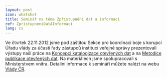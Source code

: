 ```yaml
---
layout: post
icon: whatshot
title: Seminář na téma Zpřístupnění dat a informací
ref: ZpristupneniDatAInformaci
lang: cs
---
```


Ve čtvrtek 22.11.2012 jsme pod záštitou Sekce pro koordinaci boje s korupcí Úřadu vlády za účasti řady zástupců institucí veřejné správy prezentovali výstupy naší práce na [Koncepci katalogizace otevřených dat](http://www.vlada.cz/assets/ppov/boj-s-korupci/otevrene-vladnuti/aktuality/Koncepce-katagolizace-otevrenych-dat.pdf) a na [Metodice publikace otevřených dat](http://www.vlada.cz/assets/ppov/boj-s-korupci/otevrene-vladnuti/aktuality/Metodika-publikace-otevrenych-dat.pdf). Na materiálech jsme spolupracovali s Ministerstvem vnitra. Detailní informace k semináři můžete nalézt na webu [Vlády ČR](http://www.vlada.cz/cz/ppov/boj-s-korupci/otevrene-vladnuti/aktuality/vicepremierka-pro-boj-s-korupci-zorganizovala-seminar-na-tema-zpristupneni-dat-a-informaci--101209/).
